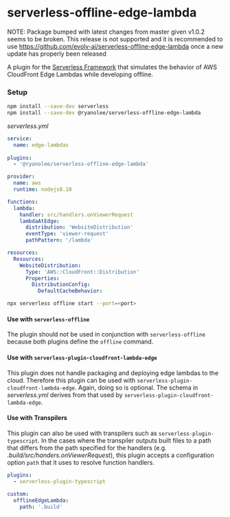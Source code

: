 serverless-offline-edge-lambda
=================================
NOTE: Package bumped with latest changes from master given v1.0.2 seems to be broken.
This release is not supported and it is recommended to use https://github.com/evolv-ai/serverless-offline-edge-lambda once a new update has properly been released


A plugin for the [Serverless Framework](https://serverless.com/framework/) that simulates
the behavior of AWS CloudFront Edge Lambdas while developing offline.

### Setup

```bash
npm install --save-dev serverless
npm install --save-dev @ryanolee/serverless-offline-edge-lambda
```

_serverless.yml_
```yaml
service:
  name: edge-lambdas
  
plugins:
  - '@ryanolee/serverless-offline-edge-lambda'

provider:
  name: aws
  runtime: nodejs8.10

functions:
  lambda:
    handler: src/handlers.onViewerRequest
    lambdaAtEdge:
      distribution: 'WebsiteDistribution'
      eventType: 'viewer-request'
      pathPattern: '/lambda'

resources:
  Resources:
    WebsiteDistribution:
      Type: 'AWS::CloudFront::Distribution'
      Properties:
        DistributionConfig:
          DefaultCacheBehavior:
```

```bash
npx serverless offline start --port=<port>
```

#### Use with `serverless-offline`
The plugin should not be used in conjunction with `serverless-offline` because both plugins define the `offline` command.

#### Use with `serverless-plugin-cloudfront-lambda-edge`
This plugin does not handle packaging and deploying edge lambdas to the cloud. Therefore
this plugin can be used with `serverless-plugin-cloudfront-lambda-edge`. Again, doing so
is optional. The schema in _serverless.yml_ derives from that used by `serverless-plugin-cloudfront-lambda-edge`.

#### Use with Transpilers
This plugin can also be used with transpilers such as `serverless-plugin-typescript`. In the
cases where the transpiler outputs built files to a path that differs from the path
specified for the handlers (e.g. _.build/src/handers.onViewerRequest_), this plugin accepts
a configuration option `path` that it uses to resolve function handlers.

```yaml
plugins:
  - serverless-plugin-typescript
    
custom:
  offlineEdgeLambda:
    path: '.build'
```
